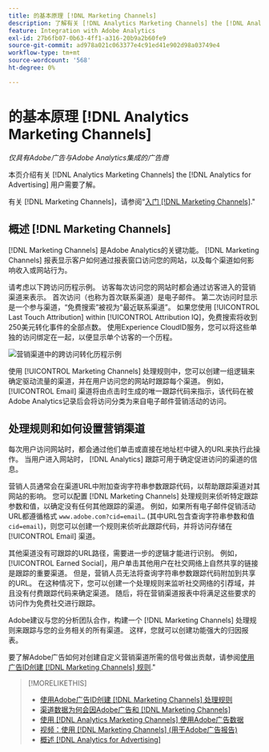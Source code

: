 ```yaml
---
title: 的基本原理 [!DNL Marketing Channels]
description: 了解有关 [!DNL Analytics Marketing Channels] the [!DNL Analytics for Advertising] 用户应该理解。
feature: Integration with Adobe Analytics
exl-id: 27b6fb07-0b63-4ff1-a316-20b9a2b60fe9
source-git-commit: ad978a021c063377e4c91ed41e902d98a03749e4
workflow-type: tm+mt
source-wordcount: '568'
ht-degree: 0%

---
```


# 的基本原理 [!DNL Analytics Marketing Channels]

*仅具有Adobe广告与Adobe Analytics集成的广告商*

本页介绍有关 [!DNL Analytics Marketing Channels] the [!DNL Analytics for Advertising] 用户需要了解。

有关 [!DNL Marketing Channels]，请参阅“[入门 [!DNL Marketing Channels]](https://experienceleague.adobe.com/docs/analytics/components/marketing-channels/c-getting-started-mchannel.html).&quot;

## 概述 [!DNL Marketing Channels]

[!DNL Marketing Channels] 是Adobe Analytics的关键功能。 [!DNL Marketing Channels] 报表显示客户如何通过报表窗口访问您的网站，以及每个渠道如何影响收入或网站行为。

请考虑以下跨访问历程示例。 访客每次访问您的网站时都会通过访客进入的营销渠道来表示。 首次访问（也称为首次联系渠道）是电子邮件。 第二次访问时显示是一个参与渠道，“免费搜索”被视为“最近联系渠道”。 如果您使用 [!UICONTROL Last Touch Attribution] within [!UICONTROL Attribution IQ]，免费搜索将收到250美元转化事件的全部点数。 使用Experience CloudID服务，您可以将这些单独的访问绑定在一起，以便显示单个访客的一个历程。

![营销渠道中的跨访问转化历程示例](/help/integrations/assets/a4adc-mc-sample-journey.png)

使用 [!UICONTROL Marketing Channels] 处理规则中，您可以创建一组逻辑来确定驱动流量的渠道，并在用户访问您的网站时跟踪每个渠道。 例如， [!UICONTROL Email] 渠道将由点击时生成的唯一跟踪代码来指示，该代码在被Adobe Analytics记录后会将访问分类为来自电子邮件营销活动的访问。

## 处理规则和如何设置营销渠道

每次用户访问网站时，都会通过他们单击或直接在地址栏中键入的URL来执行此操作。 当用户进入网站时， [!DNL Analytics] 跟踪可用于确定促进访问的渠道的信息。

营销人员通常会在渠道URL中附加查询字符串参数跟踪代码，以帮助跟踪渠道对其网站的影响。 您可以配置 [!DNL Marketing Channels] 处理规则来侦听特定跟踪参数和值，以确定没有任何其他跟踪的渠道。 例如，如果所有电子邮件促销活动URL都遵循格式 `www.adobe.com?cid=email…` (其中URL包含查询字符串参数和值 `cid=email`)，则您可以创建一个规则来侦听此跟踪代码，并将访问存储在 [!UICONTROL Email] 渠道。

其他渠道没有可跟踪的URL路径，需要进一步的逻辑才能进行识别。 例如， [!UICONTROL Earned Social]，用户单击其他用户在社交网络上自然共享的链接是跟踪的重要渠道。 但是，营销人员无法将查询字符串参数跟踪代码附加到共享的URL。 在这种情况下，您可以创建一个处理规则来监听社交网络的引荐域，并且没有付费跟踪代码来确定渠道。 随后，将在营销渠道报表中将满足这些要求的访问作为免费社交进行跟踪。

Adobe建议与您的分析团队合作，构建一个 [!DNL Marketing Channels] 处理规则来跟踪与您的业务相关的所有渠道。 这样，您就可以创建功能强大的归因报表。

要了解Adobe广告如何对创建自定义营销渠道所需的信号做出贡献，请参阅[使用广告ID创建 [!DNL Marketing Channels] 规则](mc-ids.md).&quot;

>[!MORELIKETHIS]
>
>* [使用Adobe广告ID创建 [!DNL Marketing Channels] 处理规则](mc-ids.md)
>* [渠道数据为何会因Adobe广告和 [!DNL Marketing Channels]](mc-data-variances.md)
>* [使用 [!DNL Analytics Marketing Channels] 使用Adobe广告数据](mc-ac-data.md)
>* [视频：使用 [!DNL Marketing Channels] (用于Adobe广告报告)](https://experienceleague.adobe.com/docs/advertising-cloud-learn/tutorials/analytics/analytics-reporting-a4adc.html)
>* [概述 [!DNL Analytics for Advertising]](/help/integrations/analytics/overview.md)

